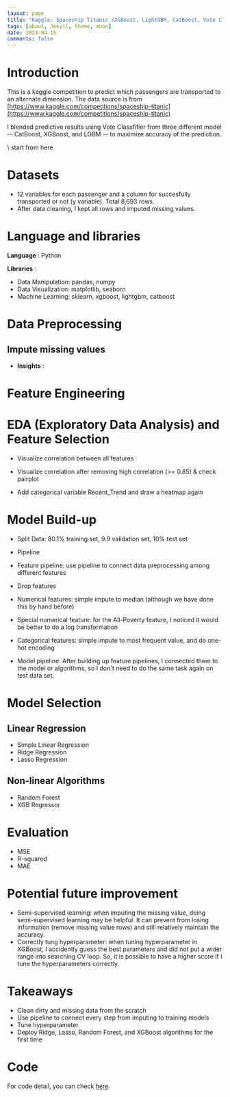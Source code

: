 ```yaml
---
layout: page
title: "Kaggle: Spaceship Titanic (XGBoost, LightGBM, CatBoost, Vote Classifier) "
tags: [about, Jekyll, theme, moon]
date: 2023-04-15
comments: false
---
```



# Introduction

This is a kaggle competition to predict which passengers are transported to an alternate dimension. 
The data source is from [https://www.kaggle.com/competitions/spaceship-titanic](https://www.kaggle.com/competitions/spaceship-titanic)

I blended predictive results using Vote Classfifier from three different model --  CatBoost, XGBoost, and LGBM -- to maximize accuracy of the prediction.

\\ start from here

# Datasets
* 12 variables for each passenger and a column for succesfully transported or not (y variable). Total 8,693 rows.
* After data cleaning, I kept all rows and imputed missing values.


# Language and libraries
**Language** : Python

**Libraries** : 
* Data Manipulation: pandas, numpy
* Data Visualization: matplotlib, seaborn
* Machine Learning: sklearn, xgboost, lightgbm, catboost


# Data Preprocessing
## Impute missing values

* **Insights** : 



# Feature Engineering


# EDA (Exploratory Data Analysis) and Feature Selection
* Visualize correlation between all features


* Visualize correlation after removing high correlation (>= 0.85) & check pairplot

* Add categorical variable Recent_Trend and draw a heatmap again



# Model Build-up
* Split Data: 80.1% training set, 9.9 validation set, 10% test set

* Pipeline
 * Feature pipeline: use pipeline to connect data preprocessing among different features
  * Drop features
  * Numerical features: simple impute to median (although we have done this by hand before)
  * Special numerical feature: for the All-Poverty feature, I noticed it would be better to do a log transformation
  * Categorical features: simple impute to most frequent value, and do one-hot encoding
 * Model pipeline: After building up feature pipelines, I connected them to the model or algorithms, so I don't need to do the same task again on test data set.


# Model Selection
## Linear Regression
* Simple Linear Regression
* Ridge Regression
* Lasso Regression

## Non-linear Algorithms
* Random Forest
* XGB Regressor


# Evaluation
* MSE
* R-squared
* MAE


# Potential future improvement
- Semi-supervised learning: when imputing the missing value, doing semi-supervised learning may be helpful. It can prevent from losing information (remove missing value rows) and still relatively maintain the accuracy.
- Correctly tung hyperparameter: when tuning hyperparameter in XGBoost, I accidently guess the best parameters and did not put a wider range into searching CV loop. So, it is possible to have a higher score if I tune the hyperparameters correctly.

# Takeaways
- Clean dirty and missing data from the scratch
- Use pipeline to connect every step from imputing to training models
- Tune hyperparameter
- Deploy Ridge, Lasso, Random Forest, and XGBoost algorithms for the first time

# Code
For code detail, you can check [here](https://github.com/xup65k6t6/Lung-Cancer-Mortality-Rate-Prediction).

